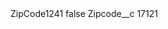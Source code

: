 <?xml version="1.0" encoding="UTF-8"?>
<CustomMetadata xmlns="http://soap.sforce.com/2006/04/metadata" xmlns:xsi="http://www.w3.org/2001/XMLSchema-instance" xmlns:xsd="http://www.w3.org/2001/XMLSchema">
    <label>ZipCode1241</label>
    <protected>false</protected>
    <values>
        <field>Zipcode__c</field>
        <value xsi:type="xsd:string">17121</value>
    </values>
</CustomMetadata>
